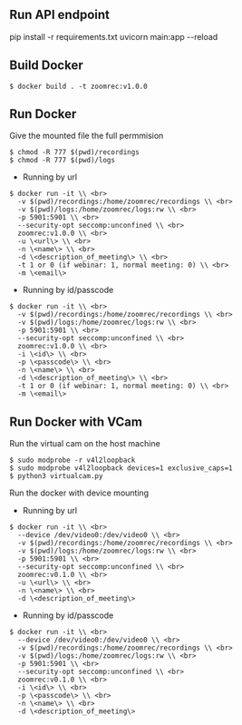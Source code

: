 ## Run API endpoint

pip install -r requirements.txt
uvicorn main:app --reload

## Build Docker

```$ docker build . -t zoomrec:v1.0.0```

## Run Docker

Give the mounted file the full permmision

```
$ chmod -R 777 $(pwd)/recordings
$ chmod -R 777 $(pwd)/logs
```

- Running by url

```
$ docker run -it \\ <br>
  -v $(pwd)/recordings:/home/zoomrec/recordings \\ <br>
  -v $(pwd)/logs:/home/zoomrec/logs:rw \\ <br>
  -p 5901:5901 \\ <br>
  --security-opt seccomp:unconfined \\ <br>
  zoomrec:v1.0.0 \\ <br>
  -u \<url\> \\ <br>
  -n \<name\> \\ <br>
  -d \<description_of_meeting\> \\ <br>
  -t 1 or 0 (if webinar: 1, normal meeting: 0) \\ <br>
  -m \<email\>
  ```

- Running by id/passcode

```
$ docker run -it \\ <br>
  -v $(pwd)/recordings:/home/zoomrec/recordings \\ <br>
  -v $(pwd)/logs:/home/zoomrec/logs:rw \\ <br>
  -p 5901:5901 \\ <br>
  --security-opt seccomp:unconfined \\ <br>
  zoomrec:v1.0.0 \\ <br>
  -i \<id\> \\ <br>
  -p \<passcode\> \\ <br>
  -n \<name\> \\ <br>
  -d \<description_of_meeting\> \\ <br>
  -t 1 or 0 (if webinar: 1, normal meeting: 0) \\ <br>
  -m \<email\>
  ```


## Run Docker with VCam

Run the virtual cam on the host machine

```
$ sudo modprobe -r v4l2loopback
$ sudo modprobe v4l2loopback devices=1 exclusive_caps=1
$ python3 virtualcam.py
```

Run the docker with device mounting

- Running by url

```
$ docker run -it \\ <br>
  --device /dev/video0:/dev/video0 \\ <br>
  -v $(pwd)/recordings:/home/zoomrec/recordings \\ <br>
  -v $(pwd)/logs:/home/zoomrec/logs:rw \\ <br>
  -p 5901:5901 \\ <br>
  --security-opt seccomp:unconfined \\ <br>
  zoomrec:v0.1.0 \\ <br>
  -u \<url\> \\ <br>
  -n \<name\> \\ <br>
  -d \<description_of_meeting\>
  ```

- Running by id/passcode

```
$ docker run -it \\ <br>
  --device /dev/video0:/dev/video0 \\ <br>
  -v $(pwd)/recordings:/home/zoomrec/recordings \\ <br>
  -v $(pwd)/logs:/home/zoomrec/logs:rw \\ <br>
  -p 5901:5901 \\ <br>
  --security-opt seccomp:unconfined \\ <br>
  zoomrec:v0.1.0 \\ <br>
  -i \<id\> \\ <br>
  -p \<passcode\> \\ <br>
  -n \<name\> \\ <br>
  -d \<description_of_meeting\>
  ```
